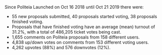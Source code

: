 Since Politeia Launched on Oct 16 2018 until Oct 21 2019 there were:
* 55 new proposals submitted, 40 proposals started voting, 38 proposals finished voting.
* Proposals that have finished voting have an average (mean) turnout of 31.2%, with a total of 486,205 ticket votes being cast.
* 1,655 comments on Politeia proposals from 158 different users.
*  4,838  up/down votes on comments from  153  different voting users.
* 4,262 upvotes (88%) and 576 downvotes (12%).
